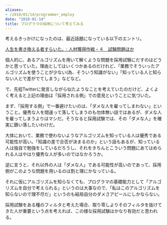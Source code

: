 ```yaml
---
aliases:
- /2010/01/14/programmer_employ
date: "2010-01-14"
title: プログラマの採用について考えてみる
---
```

考えるきっかけになったのは、最近話題になっている以下のエントリ。

<a href="http://okajima.air-nifty.com/b/2010/01/post-abc6.html">人生を書き換える者すらいた。: 人材獲得作戦・４　試験問題ほか</a>

個人的に、あるアルゴリズムを用いて解くような問題を採用試験にだすのはどうかと思っていた。理由としてはいくつかあるのだけれど、「業務でそういったアルゴリズムを使うことが少ない(為、そういう知識がない」「知っている人と知らない人とで差がでてしまう」などなど。

で、先程Twitterに発言しながら似たようなことを考えていたのだけど、よくよく考えると上記の理由は「採用される側」での意見ということに気づいた。

まず、「採用する側」で一番避けたいのは、「ダメな人を雇ってしまわない」ということ。優秀な人を間違って落してしまうのも勿体無い話ではあるが、ダメな人を雇ってしまうよりはマシだ。そうなると採用試験では、その「ダメな人」を確実に篩い落したいわけだ。

大体において、業務で使わないようなアルゴリズムを知っている人は優秀である可能性が高い。「知識の差で合否が決まるのか」という話もあるが、知っている人は独自で勉強をしているだろうし、それをきちんとこういう問題にあてはめられる人はやはり優秀な人が多いのではなかろうか。

逆に言うと、それ以外の人は「ダメな人」である可能性が高いのであって、採用側がこのような問題を用いるのは割と理にかなっている。

それに仮にアルゴリズムを知らなくても、プログラマの基礎能力として「アルゴリズムを自分で考えられる」というのは大事なので、「私はこのアルゴリズムを知らないので理不尽だ」というのも結局自分のダメさアピールにしかならない。

採用試験をある種のフィルタと考えた場合、取り零しよりそのフィルタを抜けてきた人が重要という点を考えれば、この様な採用試験はかなり有効だと思われる。